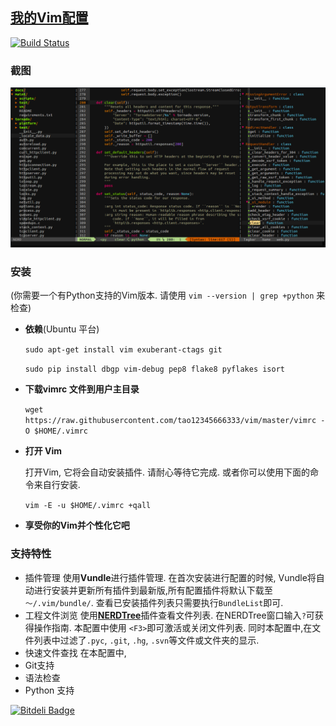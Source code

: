## [我的Vim配置](http://tao12345666333.github.com/vim)
[![Build Status](https://travis-ci.org/tao12345666333/vim.png)](https://travis-ci.org/tao12345666333/vim)

### 截图

![screenshot.png](screenshot.png)

### 安装
(你需要一个有Python支持的Vim版本. 请使用 `vim --version | grep +python` 来检查)

* **依赖**(Ubuntu 平台)

    `sudo apt-get install vim exuberant-ctags git`

    `sudo pip install dbgp vim-debug pep8 flake8 pyflakes isort`

* **下载vimrc 文件到用户主目录**

    `wget https://raw.githubusercontent.com/tao12345666333/vim/master/vimrc -O $HOME/.vimrc`

* **打开 Vim**

    打开Vim, 它将会自动安装插件. 请耐心等待它完成. 或者你可以使用下面的命令来自行安装.

    `vim -E -u $HOME/.vimrc +qall`

* **享受你的Vim并个性化它吧**

### 支持特性

* 插件管理
    使用**Vundle**进行插件管理. 在首次安装进行配置的时候, Vundle将自动进行安装并更新所有插件到最新版,所有配置插件将默认下载至`～/.vim/bundle/`. 查看已安装插件列表只需要执行`BundleList`即可.
* 工程文件浏览
    使用[**NERDTree**](https://github.com/scrooloose/nerdtree)插件查看文件列表. 在NERDTree窗口输入`?`可获得操作指南. 本配置中使用 `<F3>`即可激活或关闭文件列表. 同时本配置中,在文件列表中过滤了`.pyc`, `.git`, `.hg`, `.svn`等文件或文件夹的显示.
* 快速文件查找
    在本配置中, 
* Git支持
* 语法检查
* Python 支持



[![Bitdeli Badge](https://d2weczhvl823v0.cloudfront.net/tao12345666333/vim/trend.png)](https://bitdeli.com/free "Bitdeli Badge")

